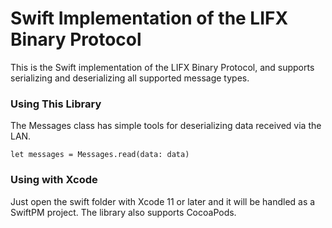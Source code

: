 # Swift Implementation of the LIFX Binary Protocol

This is the Swift implementation of the LIFX Binary Protocol, and supports serializing and deserializing all supported message types.

### Using This Library

The Messages class has simple tools for deserializing data received via the LAN.

```
let messages = Messages.read(data: data)
```

### Using with Xcode

Just open the swift folder with Xcode 11 or later and it will be handled as a SwiftPM project. The library also supports CocoaPods.
